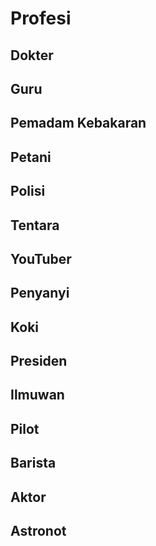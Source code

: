 # Profesi
## Dokter
## Guru
## Pemadam Kebakaran
## Petani
## Polisi
## Tentara
## YouTuber
## Penyanyi
## Koki
## Presiden
## Ilmuwan
## Pilot
## Barista
## Aktor
## Astronot